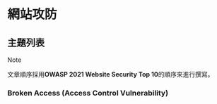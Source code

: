 # 網站攻防

## 主題列表

> [!NOTE]
> 文章順序採用**OWASP 2021 Website Security Top 10**的順序來進行撰寫。

### Broken Access (Access Control Vulnerability)
